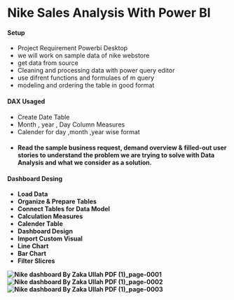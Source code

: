 <h1>Nike Sales Analysis With Power BI</h1>
<h4> Setup </h4>
<ul>
  <li>Project Requirement Powerbi Desktop</li>
  <li>we will work on sample data of nike webstore</li>
  <li>get data from source </li>
  <li> Cleaning and processing data with power query editor</li>
  <li>use difrent functions and formulaes of m query</li>
  <li>modeling and ordering the table in good format</li>
</ul>
<h4> DAX Usaged </h4>
<ul>
  <li>Create Date Table </li>
   <li>Month , year , Day Column Measures </li>
  <li>Calender for day ,month ,year wise format</li>
</ul>
<h4><Business Request & User Stories/h4>
<ul>
  <li>	Read the sample business request, demand overview & filled-out user stories to understand the problem we are trying to solve with Data Analysis and what we consider as a solution.</li>
</ul>
<h4>Dashboard Desing</h4>
<ul>
  <li>Load Data</li>
  <li>Organize & Prepare Tables</li>
  <li>Connect Tables for Data Model</li>
  <li>	Calculation Measures </li>
  <li>Calender Table </li>
  <li>Dashboard Design</li>
  <li>Import Custom Visual </li>
  <li> Line Chart</li>
  <li> Bar Chart </li>
  <li> Filter Slicres</li>
</ul>

![Nike dashboard By Zaka Ullah PDF (1)_page-0001](https://github.com/user-attachments/assets/fb375b90-7ea6-4947-a214-ce41e5565ee8)
![Nike dashboard By Zaka Ullah PDF (1)_page-0002](https://github.com/user-attachments/assets/f870de66-b0ac-4a0d-871c-6a7e927779ab)
![Nike dashboard By Zaka Ullah PDF (1)_page-0003](https://github.com/user-attachments/assets/4cf14be2-8a29-4223-b67d-77b5c4544420)
